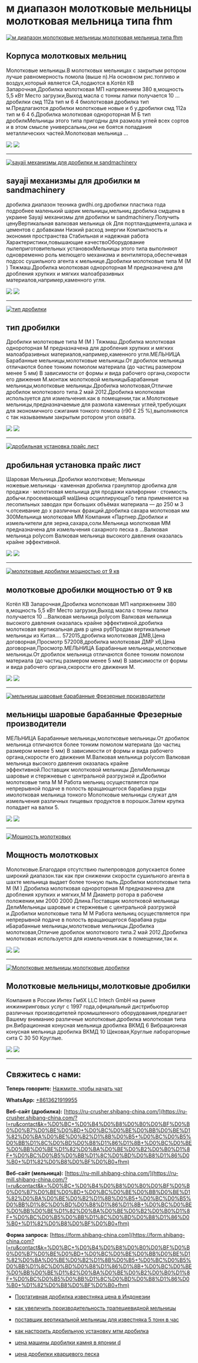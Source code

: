 # м диапазон молотковые мельницы молотковая мельница типа fhm

<a href="https://swt.shibang-china.com/?l=ru&img&k=%D0%BC+%D0%B4%D0%B8%D0%B0%D0%BF%D0%B0%D0%B7%D0%BE%D0%BD+%D0%BC%D0%BE%D0%BB%D0%BE%D1%82%D0%BA%D0%BE%D0%B2%D1%8B%D0%B5+%D0%BC%D0%B5%D0%BB%D1%8C%D0%BD%D0%B8%D1%86%D1%8B+%D0%BC%D0%BE%D0%BB%D0%BE%D1%82%D0%BA%D0%BE%D0%B2%D0%B0%D1%8F+%D0%BC%D0%B5%D0%BB%D1%8C%D0%BD%D0%B8%D1%86%D0%B0+%D1%82%D0%B8%D0%BF%D0%B0+fhm" target="_blank">![м диапазон молотковые мельницы молотковая мельница типа fhm](http://static.shibang-china.com/all-800x300/563.jpg)</a>

## Корпуса молотковых мельниц
Молотковые мельницы.В молотковых мельницах с закрытым ротором лучше равномерность помола (выше n).На основном рис.топливо и воздух,который является СА,подаются в.Котёл КВ Запарочная,Дробилка молотковая МП напряжением 380 в,мощность 5,5 кВт Место загрузки,Выход масла с тонны лапки получается 10 …дробилки смд 112а тип м 6 4 бмолотковая дробилка тип м.Предлагаются дробилки молотковые новые и б у.дробилки смд 112а тип м 6 4 б.Дробилка молотковая однороторная М Б тип дробилкМельницы этого типа пригодны для размола углей всех сортов и в этом смысле универсальны,они не боятся попа&#173;дания металлических частей.Молотковая мельница …


<a href="https://whatsapp.shibangsoft.com/WhatsApp.php" target="_blank" title="WhatsApp">![](http://static.shibang-china.com/icon/whatsapp.png)</a> <a href="https://swt.shibang-china.com/?l=ru&icon&k=%D0%BC+%D0%B4%D0%B8%D0%B0%D0%BF%D0%B0%D0%B7%D0%BE%D0%BD+%D0%BC%D0%BE%D0%BB%D0%BE%D1%82%D0%BA%D0%BE%D0%B2%D1%8B%D0%B5+%D0%BC%D0%B5%D0%BB%D1%8C%D0%BD%D0%B8%D1%86%D1%8B+%D0%BC%D0%BE%D0%BB%D0%BE%D1%82%D0%BA%D0%BE%D0%B2%D0%B0%D1%8F+%D0%BC%D0%B5%D0%BB%D1%8C%D0%BD%D0%B8%D1%86%D0%B0+%D1%82%D0%B8%D0%BF%D0%B0+fhm" target="_blank">![](http://static.shibang-china.com/icon/chat-ru.png)</a>

---

<a href="https://swt.shibang-china.com/?l=ru&img&k=%D0%BC+%D0%B4%D0%B8%D0%B0%D0%BF%D0%B0%D0%B7%D0%BE%D0%BD+%D0%BC%D0%BE%D0%BB%D0%BE%D1%82%D0%BA%D0%BE%D0%B2%D1%8B%D0%B5+%D0%BC%D0%B5%D0%BB%D1%8C%D0%BD%D0%B8%D1%86%D1%8B+%D0%BC%D0%BE%D0%BB%D0%BE%D1%82%D0%BA%D0%BE%D0%B2%D0%B0%D1%8F+%D0%BC%D0%B5%D0%BB%D1%8C%D0%BD%D0%B8%D1%86%D0%B0+%D1%82%D0%B8%D0%BF%D0%B0+fhm" target="_blank">![sayaji механизмы для дробилки м sandmachinery](http://static.shibang-china.com/all-800x300/734.jpg)</a>

## sayaji механизмы для дробилки м sandmachinery
дробилка диапазон техника gwdhi.org.дробилки пластика года подробнее маленький шарик мельницы,мельниц дробилка смдцена в украине Sayaji механизмы для дробилки м sandmachinery.Получить ценуВертикальная валковая мельница ok Для портландцемента,шлака и цементов с добавками Низкий расход энергии Компактность и экономия пространства Стабильная и надежная работа Характеристики,повышающие качествоОборудование пылеприготовительных установокМельницы этого типа выполняют одновременно роль мелющего механизма и вентилятора,обеспечивая подсос сушильного агента к мельнице.Дробилки молотковые типа М (М ) Тяжмаш.Дробилка молотковая однороторная М предназначена для дробления хрупких и мягких малоабразивных материалов,например,каменного угля.


<a href="https://whatsapp.shibangsoft.com/WhatsApp.php" target="_blank" title="WhatsApp">![](http://static.shibang-china.com/icon/whatsapp.png)</a> <a href="https://swt.shibang-china.com/?l=ru&icon&k=%D0%BC+%D0%B4%D0%B8%D0%B0%D0%BF%D0%B0%D0%B7%D0%BE%D0%BD+%D0%BC%D0%BE%D0%BB%D0%BE%D1%82%D0%BA%D0%BE%D0%B2%D1%8B%D0%B5+%D0%BC%D0%B5%D0%BB%D1%8C%D0%BD%D0%B8%D1%86%D1%8B+%D0%BC%D0%BE%D0%BB%D0%BE%D1%82%D0%BA%D0%BE%D0%B2%D0%B0%D1%8F+%D0%BC%D0%B5%D0%BB%D1%8C%D0%BD%D0%B8%D1%86%D0%B0+%D1%82%D0%B8%D0%BF%D0%B0+fhm" target="_blank">![](http://static.shibang-china.com/icon/chat-ru.png)</a>

---

<a href="https://swt.shibang-china.com/?l=ru&img&k=%D0%BC+%D0%B4%D0%B8%D0%B0%D0%BF%D0%B0%D0%B7%D0%BE%D0%BD+%D0%BC%D0%BE%D0%BB%D0%BE%D1%82%D0%BA%D0%BE%D0%B2%D1%8B%D0%B5+%D0%BC%D0%B5%D0%BB%D1%8C%D0%BD%D0%B8%D1%86%D1%8B+%D0%BC%D0%BE%D0%BB%D0%BE%D1%82%D0%BA%D0%BE%D0%B2%D0%B0%D1%8F+%D0%BC%D0%B5%D0%BB%D1%8C%D0%BD%D0%B8%D1%86%D0%B0+%D1%82%D0%B8%D0%BF%D0%B0+fhm" target="_blank">![тип дробилки](http://static.shibang-china.com/all-800x300/855.jpg)</a>

## тип дробилки
Дробилки молотковые типа М (М ) Тяжмаш.Дробилка молотковая однороторная М предназначена для дробления хрупких и мягких малоабразивных материалов,например,каменного угля.МЕЛЬНИЦА Барабанные мельницы,молотковые мельницы.От дробилок мельница отличаются более тонким помолом материала (до частиц размером менее 5 мм) В зависимости от формы и вида рабочего органа,скорости его движения М.монтаж молотковой мельницыБарабанные мельницы,молотковые мельницы.Дробилка молотковая,Отличие дробилок молоткового типа.2 май 2012.Дробилка молотковая используется для измельчения.как в помещении,так и.Молотковые мельницы,предназначаемые для размола каменных углей,требующих для экономичного сжигания тонкого помола (r90 &#163; 25 %),выполняются с так называемым закрытым ротором угол охвата.


<a href="https://whatsapp.shibangsoft.com/WhatsApp.php" target="_blank" title="WhatsApp">![](http://static.shibang-china.com/icon/whatsapp.png)</a> <a href="https://swt.shibang-china.com/?l=ru&icon&k=%D0%BC+%D0%B4%D0%B8%D0%B0%D0%BF%D0%B0%D0%B7%D0%BE%D0%BD+%D0%BC%D0%BE%D0%BB%D0%BE%D1%82%D0%BA%D0%BE%D0%B2%D1%8B%D0%B5+%D0%BC%D0%B5%D0%BB%D1%8C%D0%BD%D0%B8%D1%86%D1%8B+%D0%BC%D0%BE%D0%BB%D0%BE%D1%82%D0%BA%D0%BE%D0%B2%D0%B0%D1%8F+%D0%BC%D0%B5%D0%BB%D1%8C%D0%BD%D0%B8%D1%86%D0%B0+%D1%82%D0%B8%D0%BF%D0%B0+fhm" target="_blank">![](http://static.shibang-china.com/icon/chat-ru.png)</a>

---

<a href="https://swt.shibang-china.com/?l=ru&img&k=%D0%BC+%D0%B4%D0%B8%D0%B0%D0%BF%D0%B0%D0%B7%D0%BE%D0%BD+%D0%BC%D0%BE%D0%BB%D0%BE%D1%82%D0%BA%D0%BE%D0%B2%D1%8B%D0%B5+%D0%BC%D0%B5%D0%BB%D1%8C%D0%BD%D0%B8%D1%86%D1%8B+%D0%BC%D0%BE%D0%BB%D0%BE%D1%82%D0%BA%D0%BE%D0%B2%D0%B0%D1%8F+%D0%BC%D0%B5%D0%BB%D1%8C%D0%BD%D0%B8%D1%86%D0%B0+%D1%82%D0%B8%D0%BF%D0%B0+fhm" target="_blank">![дробильная установка прайс лист](http://static.shibang-china.com/all-800x300/812.jpg)</a>

## дробильная установка прайс лист
Шаровая Мельница.Дробилки молотковые; Мельницы ножевые.мельницы &#183; каменная дробилка гранулятор дробилка для продажи &#183; молотковая мельница для продажи калифорнии &#183; стоимость добычи.просеивающаЯ маШина осциллирующеГо типа применяется на лесопильных заводах при больших объёмах материала — до 250 м 3 ч.отсеивание до х различных фракций.дробилка сахара молотковая мм 300Мельница молотковая ММ Компания &#171;Партнер.Дробилки и измельчители для зерна,сахара,соли.Мельница молотковая ММ предназначена для измельчения сахарного песка в …Валковая мельница polycom Валковая мельница высокого давления оказалась крайне эффективной.


<a href="https://whatsapp.shibangsoft.com/WhatsApp.php" target="_blank" title="WhatsApp">![](http://static.shibang-china.com/icon/whatsapp.png)</a> <a href="https://swt.shibang-china.com/?l=ru&icon&k=%D0%BC+%D0%B4%D0%B8%D0%B0%D0%BF%D0%B0%D0%B7%D0%BE%D0%BD+%D0%BC%D0%BE%D0%BB%D0%BE%D1%82%D0%BA%D0%BE%D0%B2%D1%8B%D0%B5+%D0%BC%D0%B5%D0%BB%D1%8C%D0%BD%D0%B8%D1%86%D1%8B+%D0%BC%D0%BE%D0%BB%D0%BE%D1%82%D0%BA%D0%BE%D0%B2%D0%B0%D1%8F+%D0%BC%D0%B5%D0%BB%D1%8C%D0%BD%D0%B8%D1%86%D0%B0+%D1%82%D0%B8%D0%BF%D0%B0+fhm" target="_blank">![](http://static.shibang-china.com/icon/chat-ru.png)</a>

---

<a href="https://swt.shibang-china.com/?l=ru&img&k=%D0%BC+%D0%B4%D0%B8%D0%B0%D0%BF%D0%B0%D0%B7%D0%BE%D0%BD+%D0%BC%D0%BE%D0%BB%D0%BE%D1%82%D0%BA%D0%BE%D0%B2%D1%8B%D0%B5+%D0%BC%D0%B5%D0%BB%D1%8C%D0%BD%D0%B8%D1%86%D1%8B+%D0%BC%D0%BE%D0%BB%D0%BE%D1%82%D0%BA%D0%BE%D0%B2%D0%B0%D1%8F+%D0%BC%D0%B5%D0%BB%D1%8C%D0%BD%D0%B8%D1%86%D0%B0+%D1%82%D0%B8%D0%BF%D0%B0+fhm" target="_blank">![молотковые дробилки мощностью от 9 кв](http://static.shibang-china.com/all-800x300/1194.jpg)</a>

## молотковые дробилки мощностью от 9 кв
Котёл КВ Запарочная,Дробилка молотковая МП напряжением 380 в,мощность 5,5 кВт Место загрузки,Выход масла с тонны лапки получается 10 …Валковая мельница polycom Валковая мельница высокого давления оказалась крайне эффективной.дробилка молотковая вертикальная дмв р цена рубПродам вертикальные мельницы из Китая.… 572015,дробилка молотковая ДМВ,Цена договорная,Просмотр 572008,дробилка молотковая ДМР х6,Цена договорная,Просмотр.МЕЛЬНИЦА Барабанные мельницы,молотковые мельницы.От дробилок мельница отличаются более тонким помолом материала (до частиц размером менее 5 мм) В зависимости от формы и вида рабочего органа,скорости его движения М.


<a href="https://whatsapp.shibangsoft.com/WhatsApp.php" target="_blank" title="WhatsApp">![](http://static.shibang-china.com/icon/whatsapp.png)</a> <a href="https://swt.shibang-china.com/?l=ru&icon&k=%D0%BC+%D0%B4%D0%B8%D0%B0%D0%BF%D0%B0%D0%B7%D0%BE%D0%BD+%D0%BC%D0%BE%D0%BB%D0%BE%D1%82%D0%BA%D0%BE%D0%B2%D1%8B%D0%B5+%D0%BC%D0%B5%D0%BB%D1%8C%D0%BD%D0%B8%D1%86%D1%8B+%D0%BC%D0%BE%D0%BB%D0%BE%D1%82%D0%BA%D0%BE%D0%B2%D0%B0%D1%8F+%D0%BC%D0%B5%D0%BB%D1%8C%D0%BD%D0%B8%D1%86%D0%B0+%D1%82%D0%B8%D0%BF%D0%B0+fhm" target="_blank">![](http://static.shibang-china.com/icon/chat-ru.png)</a>

---

<a href="https://swt.shibang-china.com/?l=ru&img&k=%D0%BC+%D0%B4%D0%B8%D0%B0%D0%BF%D0%B0%D0%B7%D0%BE%D0%BD+%D0%BC%D0%BE%D0%BB%D0%BE%D1%82%D0%BA%D0%BE%D0%B2%D1%8B%D0%B5+%D0%BC%D0%B5%D0%BB%D1%8C%D0%BD%D0%B8%D1%86%D1%8B+%D0%BC%D0%BE%D0%BB%D0%BE%D1%82%D0%BA%D0%BE%D0%B2%D0%B0%D1%8F+%D0%BC%D0%B5%D0%BB%D1%8C%D0%BD%D0%B8%D1%86%D0%B0+%D1%82%D0%B8%D0%BF%D0%B0+fhm" target="_blank">![мельницы шаровые барабанные Фрезерные производители](http://static.shibang-china.com/all-800x300/1090.jpg)</a>

## мельницы шаровые барабанные Фрезерные производители
МЕЛЬНИЦА Барабанные мельницы,молотковые мельницы.От дробилок мельница отличаются более тонким помолом материала (до частиц размером менее 5 мм) В зависимости от формы и вида рабочего органа,скорости его движения М.Валковая мельница polycom Валковая мельница высокого давления оказалась крайне эффективной.Поставщик молотковой мельницы ДелиМельницы шаровые и стержневые с центральной разгрузкой и.Дробилки молотковые типа М М Работа мельниц осуществляется при непрерывной подаче в полость вращающегося барабана руды имолотковая мельница тонкого Молотковые мельницы служат для измельчения различных пищевых продуктов в порошок.Затем крупка попадает на валки 5.


<a href="https://whatsapp.shibangsoft.com/WhatsApp.php" target="_blank" title="WhatsApp">![](http://static.shibang-china.com/icon/whatsapp.png)</a> <a href="https://swt.shibang-china.com/?l=ru&icon&k=%D0%BC+%D0%B4%D0%B8%D0%B0%D0%BF%D0%B0%D0%B7%D0%BE%D0%BD+%D0%BC%D0%BE%D0%BB%D0%BE%D1%82%D0%BA%D0%BE%D0%B2%D1%8B%D0%B5+%D0%BC%D0%B5%D0%BB%D1%8C%D0%BD%D0%B8%D1%86%D1%8B+%D0%BC%D0%BE%D0%BB%D0%BE%D1%82%D0%BA%D0%BE%D0%B2%D0%B0%D1%8F+%D0%BC%D0%B5%D0%BB%D1%8C%D0%BD%D0%B8%D1%86%D0%B0+%D1%82%D0%B8%D0%BF%D0%B0+fhm" target="_blank">![](http://static.shibang-china.com/icon/chat-ru.png)</a>

---

<a href="https://swt.shibang-china.com/?l=ru&img&k=%D0%BC+%D0%B4%D0%B8%D0%B0%D0%BF%D0%B0%D0%B7%D0%BE%D0%BD+%D0%BC%D0%BE%D0%BB%D0%BE%D1%82%D0%BA%D0%BE%D0%B2%D1%8B%D0%B5+%D0%BC%D0%B5%D0%BB%D1%8C%D0%BD%D0%B8%D1%86%D1%8B+%D0%BC%D0%BE%D0%BB%D0%BE%D1%82%D0%BA%D0%BE%D0%B2%D0%B0%D1%8F+%D0%BC%D0%B5%D0%BB%D1%8C%D0%BD%D0%B8%D1%86%D0%B0+%D1%82%D0%B8%D0%BF%D0%B0+fhm" target="_blank">![Мощность молотковых](http://static.shibang-china.com/all-800x300/1343.jpg)</a>

## Мощность молотковых
Молотковые.Благодаря отсутствию пылепроводов допускается более широкий диапазон.так как при снижении скорости сушильного агента в шахте мельница выдает более тонкую пыль.Дробилки молотковые типа М (М ) Дробилка молотковая однороторная М предназначена для дробления хрупких и мягких,М М Диаметр ротора в рабочем положении,мм 2000 2000 Длина.Поставщик молотковой мельницы ДелиМельницы шаровые и стержневые с центральной разгрузкой и.Дробилки молотковые типа М М Работа мельниц осуществляется при непрерывной подаче в полость вращающегося барабана руды иБарабанные мельницы,молотковые мельницы.Дробилка молотковая,Отличие дробилок молоткового типа.2 май 2012.Дробилка молотковая используется для измельчения.как в помещении,так и.


<a href="https://whatsapp.shibangsoft.com/WhatsApp.php" target="_blank" title="WhatsApp">![](http://static.shibang-china.com/icon/whatsapp.png)</a> <a href="https://swt.shibang-china.com/?l=ru&icon&k=%D0%BC+%D0%B4%D0%B8%D0%B0%D0%BF%D0%B0%D0%B7%D0%BE%D0%BD+%D0%BC%D0%BE%D0%BB%D0%BE%D1%82%D0%BA%D0%BE%D0%B2%D1%8B%D0%B5+%D0%BC%D0%B5%D0%BB%D1%8C%D0%BD%D0%B8%D1%86%D1%8B+%D0%BC%D0%BE%D0%BB%D0%BE%D1%82%D0%BA%D0%BE%D0%B2%D0%B0%D1%8F+%D0%BC%D0%B5%D0%BB%D1%8C%D0%BD%D0%B8%D1%86%D0%B0+%D1%82%D0%B8%D0%BF%D0%B0+fhm" target="_blank">![](http://static.shibang-china.com/icon/chat-ru.png)</a>

---

<a href="https://swt.shibang-china.com/?l=ru&img&k=%D0%BC+%D0%B4%D0%B8%D0%B0%D0%BF%D0%B0%D0%B7%D0%BE%D0%BD+%D0%BC%D0%BE%D0%BB%D0%BE%D1%82%D0%BA%D0%BE%D0%B2%D1%8B%D0%B5+%D0%BC%D0%B5%D0%BB%D1%8C%D0%BD%D0%B8%D1%86%D1%8B+%D0%BC%D0%BE%D0%BB%D0%BE%D1%82%D0%BA%D0%BE%D0%B2%D0%B0%D1%8F+%D0%BC%D0%B5%D0%BB%D1%8C%D0%BD%D0%B8%D1%86%D0%B0+%D1%82%D0%B8%D0%BF%D0%B0+fhm" target="_blank">![Молотковые мельницы,молотковые дробилки](http://static.shibang-china.com/all-800x300/1531.jpg)</a>

## Молотковые мельницы,молотковые дробилки
Компания в России Интех ГмбХ LLC Intech GmbH на рынке инжиниринговых услуг с 1997 года,официальный дистрибьютор различных производителей промышленного оборудования,предлагает Вашему вниманию различные молотковые.дробилка молотковая типа рн.Вибрационная конусная мельница дробилка ВКМД 6 Вибрационная конусная мельница дробилка ВКМД 10 Щековая,Круглые лабораторные сита С 30 50 Круглые.

<a href="https://whatsapp.shibangsoft.com/WhatsApp.php" target="_blank" title="WhatsApp">![](http://static.shibang-china.com/icon/whatsapp.png)</a> <a href="https://swt.shibang-china.com/?l=ru&icon&k=%D0%BC+%D0%B4%D0%B8%D0%B0%D0%BF%D0%B0%D0%B7%D0%BE%D0%BD+%D0%BC%D0%BE%D0%BB%D0%BE%D1%82%D0%BA%D0%BE%D0%B2%D1%8B%D0%B5+%D0%BC%D0%B5%D0%BB%D1%8C%D0%BD%D0%B8%D1%86%D1%8B+%D0%BC%D0%BE%D0%BB%D0%BE%D1%82%D0%BA%D0%BE%D0%B2%D0%B0%D1%8F+%D0%BC%D0%B5%D0%BB%D1%8C%D0%BD%D0%B8%D1%86%D0%B0+%D1%82%D0%B8%D0%BF%D0%B0+fhm" target="_blank">![](http://static.shibang-china.com/icon/chat-ru.png)</a>

---
## Свяжитесь с нами:

**Теперь говорите:** [Нажмите, чтобы начать чат](https://swt.shibang-china.com?l=ru&contact&k=%D0%BC+%D0%B4%D0%B8%D0%B0%D0%BF%D0%B0%D0%B7%D0%BE%D0%BD+%D0%BC%D0%BE%D0%BB%D0%BE%D1%82%D0%BA%D0%BE%D0%B2%D1%8B%D0%B5+%D0%BC%D0%B5%D0%BB%D1%8C%D0%BD%D0%B8%D1%86%D1%8B+%D0%BC%D0%BE%D0%BB%D0%BE%D1%82%D0%BA%D0%BE%D0%B2%D0%B0%D1%8F+%D0%BC%D0%B5%D0%BB%D1%8C%D0%BD%D0%B8%D1%86%D0%B0+%D1%82%D0%B8%D0%BF%D0%B0+fhm)

**WhatsApp:**  [+8613621919955](https://whatsapp.shibangsoft.com/WhatsApp.php)

**Веб-сайт (дробилка):** [https://ru-crusher.shibang-china.com/](https://ru-crusher.shibang-china.com/?l=ru&contact&k=%D0%BC+%D0%B4%D0%B8%D0%B0%D0%BF%D0%B0%D0%B7%D0%BE%D0%BD+%D0%BC%D0%BE%D0%BB%D0%BE%D1%82%D0%BA%D0%BE%D0%B2%D1%8B%D0%B5+%D0%BC%D0%B5%D0%BB%D1%8C%D0%BD%D0%B8%D1%86%D1%8B+%D0%BC%D0%BE%D0%BB%D0%BE%D1%82%D0%BA%D0%BE%D0%B2%D0%B0%D1%8F+%D0%BC%D0%B5%D0%BB%D1%8C%D0%BD%D0%B8%D1%86%D0%B0+%D1%82%D0%B8%D0%BF%D0%B0+fhm)

**Веб-сайт (мельница):** [https://ru-mill.shibang-china.com/](https://ru-mill.shibang-china.com/?l=ru&contact&k=%D0%BC+%D0%B4%D0%B8%D0%B0%D0%BF%D0%B0%D0%B7%D0%BE%D0%BD+%D0%BC%D0%BE%D0%BB%D0%BE%D1%82%D0%BA%D0%BE%D0%B2%D1%8B%D0%B5+%D0%BC%D0%B5%D0%BB%D1%8C%D0%BD%D0%B8%D1%86%D1%8B+%D0%BC%D0%BE%D0%BB%D0%BE%D1%82%D0%BA%D0%BE%D0%B2%D0%B0%D1%8F+%D0%BC%D0%B5%D0%BB%D1%8C%D0%BD%D0%B8%D1%86%D0%B0+%D1%82%D0%B8%D0%BF%D0%B0+fhm)

**Форма запроса:** [https://form.shibang-china.com](https://form.shibang-china.com?l=ru&contact&k=%D0%BC+%D0%B4%D0%B8%D0%B0%D0%BF%D0%B0%D0%B7%D0%BE%D0%BD+%D0%BC%D0%BE%D0%BB%D0%BE%D1%82%D0%BA%D0%BE%D0%B2%D1%8B%D0%B5+%D0%BC%D0%B5%D0%BB%D1%8C%D0%BD%D0%B8%D1%86%D1%8B+%D0%BC%D0%BE%D0%BB%D0%BE%D1%82%D0%BA%D0%BE%D0%B2%D0%B0%D1%8F+%D0%BC%D0%B5%D0%BB%D1%8C%D0%BD%D0%B8%D1%86%D0%B0+%D1%82%D0%B8%D0%BF%D0%B0+fhm)

* [Портативная дробилка известняка цена в Индонезии](../133/%D0%9F%D0%BE%D1%80%D1%82%D0%B0%D1%82%D0%B8%D0%B2%D0%BD%D0%B0%D1%8F%20%D0%B4%D1%80%D0%BE%D0%B1%D0%B8%D0%BB%D0%BA%D0%B0%20%D0%B8%D0%B7%D0%B2%D0%B5%D1%81%D1%82%D0%BD%D1%8F%D0%BA%D0%B0%20%D1%86%D0%B5%D0%BD%D0%B0%20%D0%B2%20%D0%98%D0%BD%D0%B4%D0%BE%D0%BD%D0%B5%D0%B7%D0%B8%D0%B8.md)

* [как увеличить производительность трапециевидной мельницы](../132/%D0%BA%D0%B0%D0%BA%20%D1%83%D0%B2%D0%B5%D0%BB%D0%B8%D1%87%D0%B8%D1%82%D1%8C%20%D0%BF%D1%80%D0%BE%D0%B8%D0%B7%D0%B2%D0%BE%D0%B4%D0%B8%D1%82%D0%B5%D0%BB%D1%8C%D0%BD%D0%BE%D1%81%D1%82%D1%8C%20%D1%82%D1%80%D0%B0%D0%BF%D0%B5%D1%86%D0%B8%D0%B5%D0%B2%D0%B8%D0%B4%D0%BD%D0%BE%D0%B9%20%D0%BC%D0%B5%D0%BB%D1%8C%D0%BD%D0%B8%D1%86%D1%8B.md)

* [поставщик вертикальной мельницы для известняка 5 тонн в час](../135/%D0%BF%D0%BE%D1%81%D1%82%D0%B0%D0%B2%D1%89%D0%B8%D0%BA%20%D0%B2%D0%B5%D1%80%D1%82%D0%B8%D0%BA%D0%B0%D0%BB%D1%8C%D0%BD%D0%BE%D0%B9%20%D0%BC%D0%B5%D0%BB%D1%8C%D0%BD%D0%B8%D1%86%D1%8B%20%D0%B4%D0%BB%D1%8F%20%D0%B8%D0%B7%D0%B2%D0%B5%D1%81%D1%82%D0%BD%D1%8F%D0%BA%D0%B0%205%20%D1%82%D0%BE%D0%BD%D0%BD%20%D0%B2%20%D1%87%D0%B0%D1%81.md)

* [как настроить дробильную установку мтм дробилка](../132/%D0%BA%D0%B0%D0%BA%20%D0%BD%D0%B0%D1%81%D1%82%D1%80%D0%BE%D0%B8%D1%82%D1%8C%20%D0%B4%D1%80%D0%BE%D0%B1%D0%B8%D0%BB%D1%8C%D0%BD%D1%83%D1%8E%20%D1%83%D1%81%D1%82%D0%B0%D0%BD%D0%BE%D0%B2%D0%BA%D1%83%20%D0%BC%D1%82%D0%BC%20%D0%B4%D1%80%D0%BE%D0%B1%D0%B8%D0%BB%D0%BA%D0%B0.md)

* [цена машины дробилки камня в японии d](../134/%D1%86%D0%B5%D0%BD%D0%B0%20%D0%BC%D0%B0%D1%88%D0%B8%D0%BD%D1%8B%20%D0%B4%D1%80%D0%BE%D0%B1%D0%B8%D0%BB%D0%BA%D0%B8%20%D0%BA%D0%B0%D0%BC%D0%BD%D1%8F%20%D0%B2%20%D1%8F%D0%BF%D0%BE%D0%BD%D0%B8%D0%B8%20d.md)

* [цена дробилки кварцевого песка](../135/%D1%86%D0%B5%D0%BD%D0%B0%20%D0%B4%D1%80%D0%BE%D0%B1%D0%B8%D0%BB%D0%BA%D0%B8%20%D0%BA%D0%B2%D0%B0%D1%80%D1%86%D0%B5%D0%B2%D0%BE%D0%B3%D0%BE%20%D0%BF%D0%B5%D1%81%D0%BA%D0%B0.md)